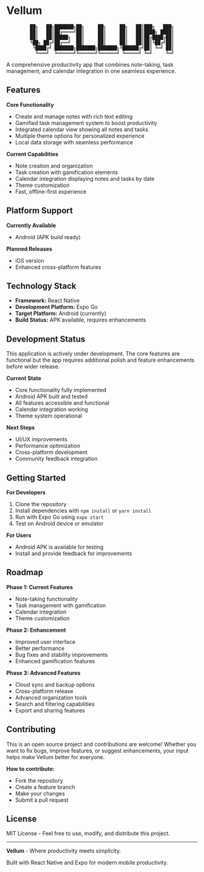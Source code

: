 # Vellum

<div align="center">

```
██╗   ██╗███████╗██╗     ██╗     ██╗   ██║███╗   ███╗
██║   ██║██╔════╝██║     ██║     ██║   ██║████╗ ████║
██║   ██║█████╗  ██║     ██║     ██║   ██║██╔████╔██║
╚██╗ ██╔╝██╔══╝  ██║     ██║     ██║   ██║██║╚██╔╝██║
 ╚████╔╝ ███████╗███████╗███████╗╚██████╔╝██║ ╚═╝ ██║
  ╚═══╝  ╚══════╝╚══════╝╚══════╝ ╚═════╝ ╚═╝     ╚═╝
```

</div>

A comprehensive productivity app that combines note-taking, task management, and calendar integration in one seamless experience.

## Features

**Core Functionality**
- Create and manage notes with rich text editing
- Gamified task management system to boost productivity
- Integrated calendar view showing all notes and tasks
- Multiple theme options for personalized experience
- Local data storage with seamless performance

**Current Capabilities**
- Note creation and organization
- Task creation with gamification elements
- Calendar integration displaying notes and tasks by date
- Theme customization
- Fast, offline-first experience

## Platform Support

**Currently Available**
- Android (APK build ready)

**Planned Releases**
- iOS version
- Enhanced cross-platform features

## Technology Stack

- **Framework:** React Native
- **Development Platform:** Expo Go
- **Target Platform:** Android (currently)
- **Build Status:** APK available, requires enhancements

## Development Status

This application is actively under development. The core features are functional but the app requires additional polish and feature enhancements before wider release.

**Current State**
- Core functionality fully implemented
- Android APK built and tested
- All features accessible and functional
- Calendar integration working
- Theme system operational

**Next Steps**
- UI/UX improvements
- Performance optimization
- Cross-platform development
- Community feedback integration

## Getting Started

**For Developers**
1. Clone the repository
2. Install dependencies with `npm install` or `yarn install`
3. Run with Expo Go using `expo start`
4. Test on Android device or emulator

**For Users**
- Android APK is available for testing
- Install and provide feedback for improvements

## Roadmap

**Phase 1: Current Features**
- Note-taking functionality
- Task management with gamification
- Calendar integration
- Theme customization

**Phase 2: Enhancement**
- Improved user interface
- Better performance
- Bug fixes and stability improvements
- Enhanced gamification features

**Phase 3: Advanced Features**
- Cloud sync and backup options
- Cross-platform release
- Advanced organization tools
- Search and filtering capabilities
- Export and sharing features

## Contributing

This is an open source project and contributions are welcome! Whether you want to fix bugs, improve features, or suggest enhancements, your input helps make Vellum better for everyone.

**How to contribute:**
- Fork the repository
- Create a feature branch
- Make your changes
- Submit a pull request

## License

MIT License - Feel free to use, modify, and distribute this project.

---

**Vellum** - Where productivity meets simplicity.

Built with React Native and Expo for modern mobile productivity.